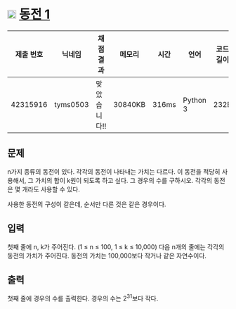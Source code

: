 # <img width="20px"  src="https://d2gd6pc034wcta.cloudfront.net/tier/11.svg" class="solvedac-tier"> [동전 1](https://www.acmicpc.net/problem/2293) 

| 제출 번호 | 닉네임 | 채점 결과 | 메모리 | 시간 | 언어 | 코드 길이 |
|---|---|---|---|---|---|---|
|42315916|tyms0503|맞았습니다!! |30840KB|316ms|Python 3|232B|

## 문제
<p>n가지 종류의 동전이 있다. 각각의 동전이 나타내는 가치는 다르다. 이 동전을 적당히 사용해서, 그 가치의 합이 k원이 되도록 하고 싶다. 그 경우의 수를 구하시오. 각각의 동전은 몇 개라도 사용할 수 있다.</p>

<p>사용한 동전의 구성이 같은데, 순서만 다른 것은 같은 경우이다.</p>

## 입력
<p>첫째 줄에 n, k가 주어진다. (1 ≤ n ≤ 100, 1 ≤ k ≤ 10,000) 다음 n개의 줄에는 각각의 동전의 가치가 주어진다. 동전의 가치는 100,000보다 작거나 같은 자연수이다.</p>

## 출력
<p>첫째 줄에 경우의 수를 출력한다. 경우의 수는 2<sup>31</sup>보다 작다.</p>

